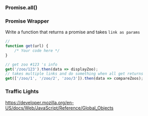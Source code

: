 ### Promise.all()

### Promise Wrapper
Write a function that returns a promise and takes `link as params`

```js
//
function get(url) {
    /* Your code here */
}

// get zoo #123 's info
get('/zoo/123').then(data => displayZoo);
// takes multiple links and do something when all get returns
get(['/zoo/1', '/zoo/2', 'zoo/3']).then(data => compareZoos);
```

### Traffic Lights


https://developer.mozilla.org/en-US/docs/Web/JavaScript/Reference/Global_Objects
